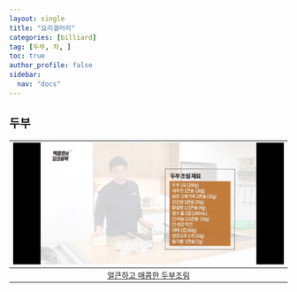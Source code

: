 ```yaml
---
layout: single
title: "요리갤러리"
categories: [billiard]
tag: [두부, 차, ]
toc: true
author_profile: false
sidebar:
  nav: "docs"
---
```


## 두부

| [![얼큰하고 매콤한 두부조림](/images/%EC%96%BC%ED%81%B0%ED%95%98%EA%B3%A0%20%EB%A7%A4%EC%BD%A4%ED%95%9C%20%EB%91%90%EB%B6%80%EC%A1%B0%EB%A6%BC%20%EB%B0%B1%EC%A2%85%EC%9B%90.png)](/images/%EC%96%BC%ED%81%B0%ED%95%98%EA%B3%A0%20%EB%A7%A4%EC%BD%A4%ED%95%9C%20%EB%91%90%EB%B6%80%EC%A1%B0%EB%A6%BC%20%EB%B0%B1%EC%A2%85%EC%9B%90.png) |
| :---: |
| [얼큰하고 매콤한 두부조림](https://Eino3yP-Wk0) |
